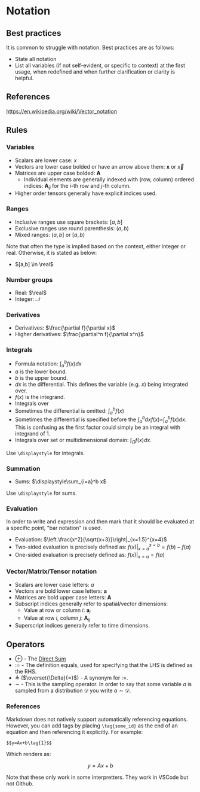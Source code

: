 # Notation

## Best practices

It is common to struggle with notation. Best practices are as follows:
- State all notation
- List all variables (if not self-evident, or specific to context) at the first usage, when redefined and when further clarification or clarity is helpful.

## References

https://en.wikipedia.org/wiki/Vector_notation

## Rules

### Variables

* Scalars are lower case: $x$
* Vectors are lower case bolded or have an arrow above them: $\textbf{x}$ or $\vec{x}$
* Matrices are upper case bolded: $\textbf{A}$
  * Individual elements are generally indexed with (row, column) ordered indices: $\textbf{A}_{ij}$ for the $i$-th row and $j$-th column.
* Higher order tensors generally have explicit indices used.

### Ranges

* Inclusive ranges use square brackets: $[a,b]$
* Exclusive ranges use round parenthesis: $(a,b)$
* Mixed ranges: $(a,b]$ or $[a,b)$

Note that often the type is implied based on the context, either integer or real. Otherwise, it is stated as below:

* $[a,b] \in \real$

### Number groups

* Real: $\real$
* Integer: $\mathcal{N}$

### Derivatives

* Derivatives: $\frac{\partial f}{\partial x}$
* Higher derivatives: $\frac{\partial^n f}{\partial x^n}$

### Integrals

* Formula notation: $\displaystyle\int_a^b f(x) dx$
* $a$ is the lower bound.
* $b$ is the upper bound.
* $dx$ is the differential. This defines the variable (e.g. $x$) being integrated over.
* $f(x)$ is the integrand.
* Integrals over 
* Sometimes the differential is omitted: $\displaystyle\int_a^b f(x)$
* Sometimes the differential is specified before the $\displaystyle\int_a^b dx f(x)$=$\displaystyle\int_a^b f(x) dx$. This is confusing as the first factor could simply be an integral with integrand of 1.
* Integrals over set or multidimensional domain: $\displaystyle\int_{\Omega}f(x)dx$.

Use `\displaystyle` for integrals.

### Summation

* Sums: $\displaystyle\sum_{i=a}^b x$

Use `\displaystyle` for sums.

### Evaluation

In order to write and expression and then mark that it should be evaluated at a specific point, "bar notation" is used.

* Evaluation: $\left.\frac{x^2}{\sqrt{x+3}}\right|_{x=1.5}^{x=4}$
* Two-sided evaluation is precisely defined as: $\left.f(x)\right|_{x=a}^{x=b}=f(b)-f(a)$
* One-sided evaluation is precisely defined as: $\left.f(x)\right|_{x=a}=f(a)$


### Vector/Matrix/Tensor notation

- Scalars are lower case letters: $a$
- Vectors are bold lower case letters: $\textbf{a}$
- Matrices are bold upper case letters: $\textbf{A}$
- Subscript indices generally refer to spatial/vector dimensions:
  - Value at row or column $i$: $\textbf{a}_i$
  - Value at row $i$, column $j$: $\textbf{A}_{ij}$
- Superscript indices generally refer to time dimensions.

## Operators

- $\oplus$ - The [Direct Sum](https://en.wikipedia.org/wiki/Direct_sum)
- $:=$ - The definition equals, used for specifying that the LHS is defined as the RHS.
- $\triangleq$ ($\overset{\Delta}{=}$) - A synonym for $:=$.
- $\sim$ - This is the sampling operator. In order to say that some variable $a$ is sampled from a distribution $\mathcal{D}$ you write $a \sim \mathcal{D}$.

### References

Markdown does not natively support automatically referencing equations. However, you can add tags by placing `\tag{some_id}` as the end of an equation and then referencing it explicitly. For example:

```
$$y=Ax+b\tag{1}$$
```

Which renders as:

$$y=Ax+b\tag{1}$$

Note that these only work in some interpretters. They work in VSCode but not Github.
